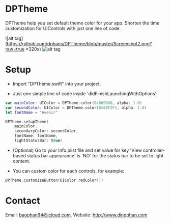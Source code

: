 # DPTheme
DPTheme help you set default theme color for your app.
Shorten the time customization for UIControls with just one line of code.

![alt tag](https://github.com/dphans/DPTheme/blob/master/Screenshot2.png?raw=true =320x)
![alt tag](https://raw.githubusercontent.com/dphans/DPTheme/master/Screenshot.png)

# Setup
- Import "DPTheme.swift" into your project.

- Just one simple line of code inside 'didFinishLaunchingWithOptions':
``` swift
var mainColor: UIColor = DPTheme.color(0x009688, alpha: 1.0)
var secondColor: UIColor = DPTheme.color(0xE0F2F1, alpha: 1.0)
let fontName = "Avenir"

DPTheme.setupTheme(
	mainColor,
	secondaryColor: secondColor,
	fontName: fontName,
	lightStatusBar: true)
```

- (Optional) Go to your Info.plist file and set value for key 'View controller-based status bar appearance' is 'NO' for the status bar to be set to light content.

- You can custom color for each controls, for example:
``` swift
DPTheme.customizeButton(UIColor.redColor())
```


# Contact
Email: baophan94@icloud.com. Website: http://www.dinophan.com
